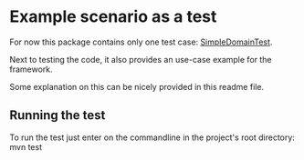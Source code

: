 # Example scenario as a test
For now this package contains only one test case:
[SimpleDomainTest](SimpleDomainTest.java).

Next to testing the code, it also provides an use-case example for the framework.

Some explanation on this can be nicely provided in this readme file.

## Running the test
To run the test just enter on the commandline in the project's root directory: mvn test 
